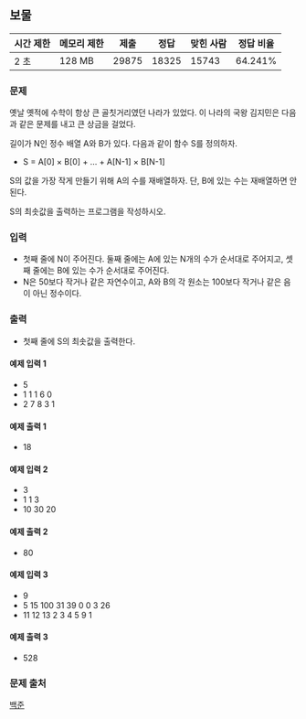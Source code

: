## 보물
 
|시간 제한|	메모리 제한|	제출|	정답|	맞힌 사람|	정답 비율|
|---|---|---|---|---|---|
|2 초|	128 MB|	29875|	18325|	15743|	64.241%|

### 문제
옛날 옛적에 수학이 항상 큰 골칫거리였던 나라가 있었다. 이 나라의 국왕 김지민은 다음과 같은 문제를 내고 큰 상금을 걸었다.

길이가 N인 정수 배열 A와 B가 있다. 다음과 같이 함수 S를 정의하자.

- S = A[0] × B[0] + ... + A[N-1] × B[N-1]

S의 값을 가장 작게 만들기 위해 A의 수를 재배열하자. 단, B에 있는 수는 재배열하면 안 된다.

S의 최솟값을 출력하는 프로그램을 작성하시오.

### 입력
- 첫째 줄에 N이 주어진다. 둘째 줄에는 A에 있는 N개의 수가 순서대로 주어지고, 셋째 줄에는 B에 있는 수가 순서대로 주어진다. 
- N은 50보다 작거나 같은 자연수이고, A와 B의 각 원소는 100보다 작거나 같은 음이 아닌 정수이다.

### 출력
- 첫째 줄에 S의 최솟값을 출력한다.

#### 예제 입력 1 
- 5
- 1 1 1 6 0
- 2 7 8 3 1
#### 예제 출력 1 
- 18
#### 예제 입력 2 
- 3
- 1 1 3
- 10 30 20
#### 예제 출력 2 
- 80
#### 예제 입력 3 
- 9
- 5 15 100 31 39 0 0 3 26
- 11 12 13 2 3 4 5 9 1
#### 예제 출력 3 
- 528

### 문제 출처
[백준](https://www.acmicpc.net/problem/1026)